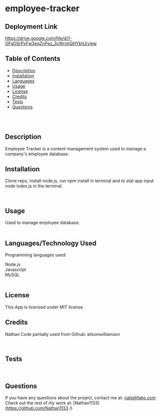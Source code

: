 # employee-tracker

## Deployment Link
https://drive.google.com/file/d/1-GFgOSrPxFw3eqZnPez_3cWrohQHYbtU/view 

## Table of Contents 

- [Description](#description)
- [Installation](#installation)
- [Languages](#languages)
- [Usage](#usage)
- [License](#license)
- [Credits](#credits)
- [Tests](#tests)
- [Questions](#questions)
<br />
<br />

## Description

Employee Tracker is a content management system used to manage a company's employee database. <br />

## Installation

Clone repo, install node.js, run npm install in terminal and to stat app input node index.js in the terminal.


<br />

## Usage

Used to manage employee database. <br />
 <br />
## Languages/Technology Used
Programming languages used:



Node.js <br /> 
Javascript <br />
MySQL <br />
 <br />

## License
  This App is licensed under MIT license. <br />
  
## Credits
Nathan
Code partially used from Github: alisonwilliamson

 <br />
 
## Tests


<br />

## Questions
If you have any questions about the project, contact me at: 
nate@fake.com <br />
Check out the rest of my work at: 
[Nathan1133](https://github.com/Nathan1133
  /) <br />


